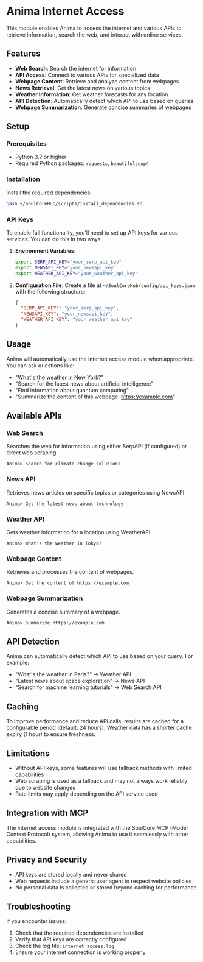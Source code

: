# Anima Internet Access

This module enables Anima to access the internet and various APIs to retrieve information, search the web, and interact with online services.

## Features

- **Web Search**: Search the internet for information
- **API Access**: Connect to various APIs for specialized data
- **Webpage Content**: Retrieve and analyze content from webpages
- **News Retrieval**: Get the latest news on various topics
- **Weather Information**: Get weather forecasts for any location
- **API Detection**: Automatically detect which API to use based on queries
- **Webpage Summarization**: Generate concise summaries of webpages

## Setup

### Prerequisites

- Python 3.7 or higher
- Required Python packages: `requests`, `beautifulsoup4`

### Installation

Install the required dependencies:

```bash
bash ~/SoulCoreHub/scripts/install_dependencies.sh
```

### API Keys

To enable full functionality, you'll need to set up API keys for various services. You can do this in two ways:

1. **Environment Variables**:
   ```bash
   export SERP_API_KEY="your_serp_api_key"
   export NEWSAPI_KEY="your_newsapi_key"
   export WEATHER_API_KEY="your_weather_api_key"
   ```

2. **Configuration File**:
   Create a file at `~/SoulCoreHub/config/api_keys.json` with the following structure:
   ```json
   {
     "SERP_API_KEY": "your_serp_api_key",
     "NEWSAPI_KEY": "your_newsapi_key",
     "WEATHER_API_KEY": "your_weather_api_key"
   }
   ```

## Usage

Anima will automatically use the internet access module when appropriate. You can ask questions like:

- "What's the weather in New York?"
- "Search for the latest news about artificial intelligence"
- "Find information about quantum computing"
- "Summarize the content of this webpage: https://example.com"

## Available APIs

### Web Search

Searches the web for information using either SerpAPI (if configured) or direct web scraping.

```
Anima> Search for climate change solutions
```

### News API

Retrieves news articles on specific topics or categories using NewsAPI.

```
Anima> Get the latest news about technology
```

### Weather API

Gets weather information for a location using WeatherAPI.

```
Anima> What's the weather in Tokyo?
```

### Webpage Content

Retrieves and processes the content of webpages.

```
Anima> Get the content of https://example.com
```

### Webpage Summarization

Generates a concise summary of a webpage.

```
Anima> Summarize https://example.com
```

## API Detection

Anima can automatically detect which API to use based on your query. For example:

- "What's the weather in Paris?" → Weather API
- "Latest news about space exploration" → News API
- "Search for machine learning tutorials" → Web Search API

## Caching

To improve performance and reduce API calls, results are cached for a configurable period (default: 24 hours). Weather data has a shorter cache expiry (1 hour) to ensure freshness.

## Limitations

- Without API keys, some features will use fallback methods with limited capabilities
- Web scraping is used as a fallback and may not always work reliably due to website changes
- Rate limits may apply depending on the API service used

## Integration with MCP

The internet access module is integrated with the SoulCore MCP (Model Context Protocol) system, allowing Anima to use it seamlessly with other capabilities.

## Privacy and Security

- API keys are stored locally and never shared
- Web requests include a generic user agent to respect website policies
- No personal data is collected or stored beyond caching for performance

## Troubleshooting

If you encounter issues:

1. Check that the required dependencies are installed
2. Verify that API keys are correctly configured
3. Check the log file: `internet_access.log`
4. Ensure your internet connection is working properly

